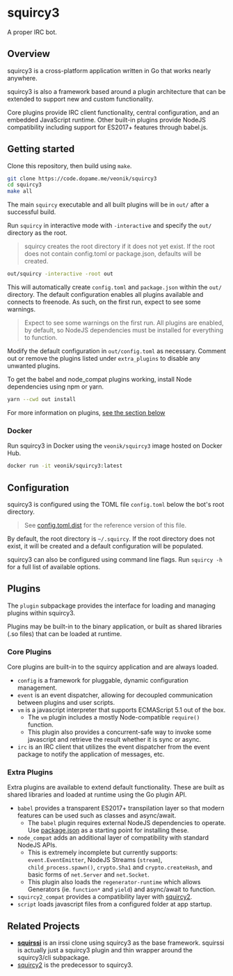 # squircy3

A proper IRC bot.


## Overview

squircy3 is a cross-platform application written in Go that works nearly
anywhere. 

squircy3 is also a framework based around a plugin architecture that can be
extended to support new and custom functionality.

Core plugins provide IRC client functionality, central configuration, and 
an embedded JavaScript runtime. Other built-in plugins provide NodeJS
compatibility including support for ES2017+ features through babel.js.


## Getting started

Clone this repository, then build using `make`.

```bash
git clone https://code.dopame.me/veonik/squircy3
cd squircy3
make all
```

The main `squircy` executable and all built plugins will be in `out/` after
a successful build.

Run `squircy` in interactive mode with `-interactive` and specify the `out/`
directory as the root.

> squircy creates the root directory if it does not yet exist. If the root
  does not contain config.toml or package.json, defaults will be created.

```bash
out/squircy -interactive -root out
```

This will automatically create `config.toml` and `package.json` within the 
`out/` directory. The default configuration enables all plugins available
and connects to freenode. As such, on the first run, expect to see some 
warnings.

> Expect to see some warnings on the first run. All plugins are enabled, by
  default, so NodeJS dependencies must be installed for everything to function.

Modify the default configuration in `out/config.toml` as necessary. Comment
out or remove the plugins listed under `extra_plugins` to disable any 
unwanted plugins.

To get the babel and node_compat plugins working, install Node dependencies 
using npm or yarn.

```bash
yarn --cwd out install
```

For more information on plugins, [see the section below](#Plugins)

### Docker

Run squircy3 in Docker using the `veonik/squircy3` image hosted on Docker Hub.

```bash
docker run -it veonik/squircy3:latest
```


## Configuration

squircy3 is configured using the TOML file `config.toml` below the bot's root 
directory.

> See [config.toml.dist](config.toml.dist) for the reference version of this file.

By default, the root directory is `~/.squircy`. If the root directory does not 
exist, it will be created and a default configuration will be populated.

squircy3 can also be configured using command line flags. Run `squircy -h` for
a full list of available options.


## Plugins

The `plugin` subpackage provides the interface for loading and managing plugins
within squircy3.

Plugins may be built-in to the binary application, or built as shared libraries
(.so files) that can be loaded at runtime.

### Core Plugins

Core plugins are built-in to the squircy application and are always loaded.

- `config` is a framework for pluggable, dynamic configuration management.
- `event` is an event dispatcher, allowing for decoupled communication between
  plugins and user scripts.
- `vm` is a javascript interpreter that supports ECMAScript 5.1 out of the box.
  - The `vm` plugin includes a mostly Node-compatible `require()` function.
  - This plugin also provides a concurrent-safe way to invoke some javascript 
    and retrieve the result whether it is sync or async.
- `irc` is an IRC client that utilizes the event dispatcher from the event 
  package to notify the application of messages, etc.

### Extra Plugins

Extra plugins are available to extend default functionality. These are built
as shared libraries and loaded at runtime using the Go plugin API.

- `babel` provides a transparent ES2017+ transpilation layer so that modern
  features can be used such as classes and async/await.
  - The `babel` plugin requires external NodeJS dependencies to operate.
    Use [package.json](package.json) as a starting point for installing these.
- `node_compat` adds an additional layer of compatibility with standard NodeJS
  APIs. 
  - This is extremely incomplete but currently supports: `event.EventEmitter`,
    NodeJS Streams (`stream`), `child_process.spawn()`, `crypto.Sha1` and 
    `crypto.createHash`, and basic forms of `net.Server` and `net.Socket`.
  - This plugin also loads the `regenerator-runtime` which allows Generators
    (ie. `function*` and `yield`) and async/await to function.
- `squircy2_compat` provides a compatibility layer with 
  [squircy2](https://squircy.com).
- `script` loads javascript files from a configured folder at app startup.


## Related Projects

- **[squirssi](https://code.dopame.me/veonik/squirssi)** is an irssi clone using 
  squircy3 as the base framework. squirssi is actually just a squircy3 plugin and 
  thin wrapper around the squircy3/cli subpackage.
- [squircy2](https://github.com/veonik/squircy2) is the predecessor to squircy3.
